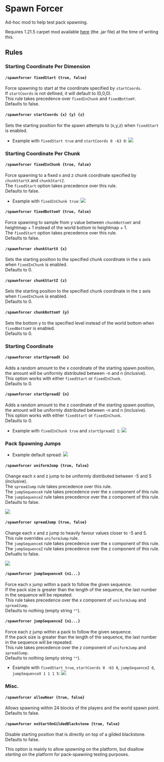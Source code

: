 # Spawn Forcer

Ad-hoc mod to help test pack spawning.

Requires 1.21.5 carpet mod available [here](https://masa.dy.fi/maven/carpet/fabric-carpet/1.21.5-1.4.169%2Bv250325/) (the .jar file) at the time of writing this.

## Rules

### Starting Coordinate Per Dimension

#### `/spawnforcer fixedStart {true, false}`

Force spawning to start at the coordinate specified by `startCoords`.  
If `startCoords` is not defined, it will default to (0,0,0).  
This rule takes precedence over `fixedInChunk` and `fixedBottomY`.  
Defaults to false.

#### `/spawnforcer startCoords {x} {y} {z}`

Sets the starting position for the spawn attempts to (x,y,z) when `fixedStart` is enabled.


 - Example with `fixedStart true` and `startCoords 0 -63 0`:
![](images/fixedStart-startCoords.gif)

### Starting Coordinate Per Chunk

#### `/spawnforcer fixedInChunk {true, false}`

Force spawning to a fixed x and z chunk coordinate specified by `chunkStartX` and `chunkStartZ`.  
The `fixedStart` option takes precedence over this rule.  
Defaults to false.

- Example with `fixedInChunk true`:
![](images/fixedInChunk.png)

#### `/spawnforcer fixedBottomY {true, false}`

Force spawning to sample from y value between `chunkBottomY` and heightmap + 1 instead of the world bottom to heightmap + 1.  
The `fixedStart` option takes precedence over this rule.  
Defaults to false.

#### `/spawnforcer chunkStartX {x}`

Sets the starting position to the specified chunk coordinate in the x axis when `fixedInChunk` is enabled.  
Defaults to 0.

#### `/spawnforcer chunkStartZ {z}`

Sets the starting position to the specified chunk coordinate in the z axis when `fixedInChunk` is enabled.  
Defaults to 0.

#### `/spawnforcer chunkBottomY {y}`

Sets the bottom y to the specified level instead of the world bottom when `fixedBottomY` is enabled.  
Defaults to 0.

### Starting Coordinate

#### `/spawnforcer startSpreadX {n}`

Adds a random amount to the x coordinate of the starting spawn position, the amount will be uniformly distributed between -n and n (inclusive).  
This option works with either `fixedStart` or `fixedInChunk`.  
Defaults to 0.

#### `/spawnforcer startSpreadZ {n}`

Adds a random amount to the z coordinate of the starting spawn position, the amount will be uniformly distributed between -n and n (inclusive).  
This option works with either `fixedStart` or `fixedInChunk`.  
Defaults to 0.

- Example with `fixedInChunk true` and `startSpreadZ 1`:
![](images/startSpreadXZ.png)

### Pack Spawning Jumps

- Example default spread:
![](images/pack-jump-default.gif)

#### `/spawnforcer uniformJump {true, false}`

Change each x and z jump to be uniformly distributed between -5 and 5 (inclusive).  
The `spreadJump` rule takes precedence over this rule.  
The `jumpSequenceX` rule takes precedence over the x component of this rule.  
The `jumpSequenceZ` rule takes precedence over the z component of this rule.  
Defaults to false.

![](images/pack-jump-uniform.gif)

#### `/spawnforcer spreadJump {true, false}`

Change each x and z jump to heavily favour values closer to -5 and 5.  
This rule overrides `uniformJump` rule.  
The `jumpSequenceX` rule takes precedence over the x component of this rule.  
The `jumpSequenceZ` rule takes precedence over the z component of this rule.  
Defualts to false.

![](images/pack-jump-spread.gif)

#### `/spawnforcer jumpSequenceX {n1...}`

Force each x jump within a pack to follow the given sequence.  
If the pack size is greater than the length of the sequence, the last number in the sequence will be repeated.  
This rule takes precedence over the x component of `uniformJump` and `spreadJump`.  
Defaults to nothing (empty string `""`).

#### `/spawnforcer jumpSequenceZ {n1...}`

Force each z jump within a pack to follow the given sequence.  
If the pack size is greater than the length of the sequence, the last number in the sequence will be repeated.  
This rule takes precedence over the z component of `uniformJump` and `spreadJump`.  
Defaults to nothing (empty string `""`).

- Example with `fixedStart true`, `startCoords 0 -63 0`, `jumpSequenceZ 0`, `jumpSequenceX 1 1 1 5`:
![](images/jumpSequence.gif)

### Misc.

#### `/spawnforcer allowNear {true, false}`

Allows spawning within 24 blocks of the players and the world spawn point.  
Defaults to false.

#### `/spawnforcer noStartOnGildedBlackstone {true, false}`

Disable starting position that is directly on top of a gilded blackstone.  
Defaults to false.

This option is mainly to allow *spawning* on the platform, but disallow *starting* on the platform
for pack-spawning testing purposes.
